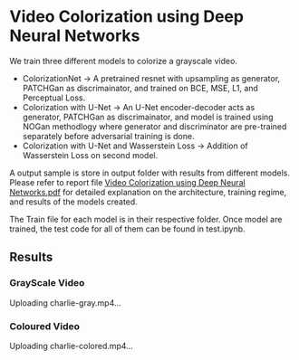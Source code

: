 # Video Colorization using Deep Neural Networks

We train three different models to colorize a grayscale video.

- ColorizationNet -> A pretrained resnet with upsampling as generator, PATCHGan as discrimainator, and trained on BCE, MSE, L1, and Perceptual Loss.
- Colorization with U-Net -> An U-Net encoder-decoder acts as generator, PATCHGan as discrimainator, and model is trained using NOGan methodlogy where generator and discriminator are pre-trained separately before adversarial training is done.
- Colorization with U-Net and Wasserstein Loss -> Addition of Wasserstein Loss on second model.

A output sample is store in output folder with results from different models. Please refer to report file [Video Colorization using Deep Neural Networks.pdf]() for detailed explanation on the architecture, training regime, and results of the models created.

The Train file for each model is in their respective folder. Once model are trained, the test code for all of them can be found in test.ipynb.

## Results

### GrayScale Video
Uploading charlie-gray.mp4…


### Coloured Video
Uploading charlie-colored.mp4…

